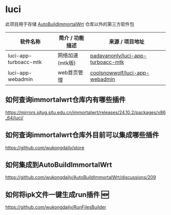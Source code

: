 # luci
此项目用于存储 [AutoBuildImmortalWrt](https://github.com/wukongdaily/AutoBuildImmortalWrt/) 仓库以外的第三方软件包


| 软件名称                  | 简介 / 功能描述                        | 来源 / 项目地址                                                                           |
| --------------------- | -------------------------------- | ----------------------------------------------------------------------------------- |
| luci-app-turboacc-mtk             | 网络加速(mtk版) | [padavanonly/luci-app-turboacc-mtk](https://github.com/padavanonly/immortalwrt-mt798x-6.6/tree/openwrt-24.10-6.6/package/mtk/applications/luci-app-turboacc-mtk)                       |
| luci-app-webadmin        | web首页管理             | [coolsnowwolf/luci-app-webadmin](https://github.com/coolsnowwolf/luci/tree/master/applications/luci-app-webadmin)                 |

## 如何查询immortalwrt仓库内有哪些插件
https://mirrors.sjtug.sjtu.edu.cn/immortalwrt/releases/24.10.2/packages/x86_64/luci/
## 如何查询immortalwrt仓库外目前可以集成哪些插件
https://github.com/wukongdaily/store

## 如何集成到AutoBuildImmortalWrt
https://github.com/wukongdaily/AutoBuildImmortalWrt/discussions/209
## 如何将ipk文件一键生成run插件 🆕
https://github.com/wukongdaily/RunFilesBuilder

